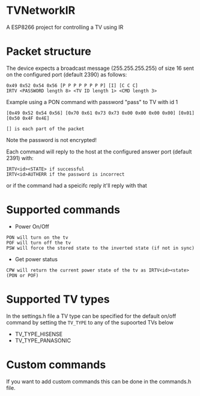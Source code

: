 # TVNetworkIR
 A ESP8266 project for controlling a TV using IR

# Packet structure
The device expects a broadcast message (255.255.255.255) of size 16 sent on the configured port (default 2390) as follows:
```
0x49 0x52 0x54 0x56 [P P P P P P P P] [I] [C C C]
IRTV <PASSWORD length 8> <TV ID length 1> <CMD length 3>
```
Example using a PON command with password "pass" to TV with id 1
```
[0x49 0x52 0x54 0x56] [0x70 0x61 0x73 0x73 0x00 0x00 0x00 0x00] [0x01] [0x50 0x4F 0x4E]

[] is each part of the packet
```
Note the password is not encrypted!

Each command will reply to the host at the configured answer port (default 2391) with:
```
IRTV<id><STATE> if successful
IRTV<id>AUTHERR if the password is incorrect
```
or if the command had a speicifc reply it'll reply with that

# Supported commands
- Power On/Off
```
PON will turn on the tv
POF will turn off the tv
PSW will force the stored state to the inverted state (if not in sync)
```
- Get power status
```
CPW will return the current power state of the tv as IRTV<id><state> (PON or POF)
```

# Supported TV types
In the settings.h file a TV type can be specified for the default on/off command by setting the ```TV_TYPE``` to any of the supoorted TVs below
* TV_TYPE_HISENSE
* TV_TYPE_PANASONIC

# Custom commands
If you want to add custom commands this can be done in the commands.h file.